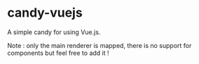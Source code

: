 # candy-vuejs
A simple candy for using Vue.js.

Note : only the main renderer is mapped, there is no support for components but feel free to add it !
